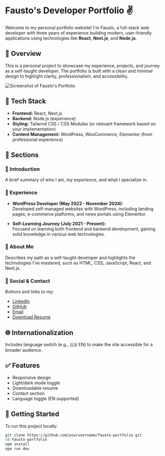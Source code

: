 # Fausto's Developer Portfolio ✌️

Welcome to my personal portfolio website! I'm Fausto, a full-stack web developer with three years of experience building modern, user-friendly applications using technologies like **React**, **Next.js**, and **Node.js**.

## 📌 Overview

This is a personal project to showcase my experience, projects, and journey as a self-taught developer. The portfolio is built with a clean and minimal design to highlight clarity, professionalism, and accessibility.

![Screenshot of Fausto's Portfolio](https://facal.me/ss-portfolio-en.jpeg)

## 🧰 Tech Stack

- **Frontend:** React, Next.js
- **Backend:** Node.js (experience)
- **Styling:** Tailwind CSS / CSS Modules (or relevant framework based on your implementation)
- **Content Management:** WordPress, WooCommerce, Elementor (from professional experience)

## 📂 Sections

### 👋 Introduction
A brief summary of who I am, my experience, and what I specialize in.

### 🧳 Experience
- **WordPress Developer (May 2022 - November 2024):**  
  Developed self-managed websites with WordPress, including landing pages, e-commerce platforms, and news portals using Elementor.

- **Self-Learning Journey (July 2021 - Present):**  
  Focused on learning both frontend and backend development, gaining solid knowledge in various web technologies.

### 👤 About Me
Describes my path as a self-taught developer and highlights the technologies I’ve mastered, such as HTML, CSS, JavaScript, React, and Next.js.

### 🔗 Social & Contact
Buttons and links to my:
- [LinkedIn](#)
- [GitHub](#)
- [Email](mailto:#)
- [Download Resume](#)

## 🌐 Internationalization

Includes language switch (e.g., 🇬🇧 EN) to make the site accessible for a broader audience.

## ✅ Features

- Responsive design
- Light/dark mode toggle
- Downloadable resume
- Contact section
- Language toggle (EN supported)

## 🚀 Getting Started

To run this project locally:

```bash
git clone https://github.com/yourusername/fausto-portfolio.git
cd fausto-portfolio
npm install
npm run dev
```
